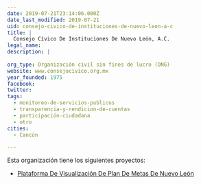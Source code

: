 ```yaml
---
date: 2019-07-21T23:14:06.000Z
date_last_modified: 2019-07-21
uid: consejo-civico-de-instituciones-de-nuevo-leon-a-c
title: |
  Consejo Cívico De Instituciones De Nuevo León, A.C.
legal_name: 
description: |
  
org_type: Organización civil sin fines de lucro (ONG)
website: www.consejocivico.org.mx
year_founded: 1975
facebook: 
twitter: 
tags:
  - monitoreo-de-servicios-publicos
  - transparencia-y-rendicion-de-cuentas
  - participación-ciudadana
  - otro
cities: 
  - Cancún

---
```


Esta organización tiene los siguientes proyectos:

- [Plataforma De Visualización De Plan De Metas De Nuevo León](/proyectos/plataforma-de-visualizacion-de-plan-de-metas-de-nuevo-leon)
